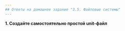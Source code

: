 ```yaml
---
## Ответы на домашнее задание "3.5. Файловые системы" 
---
```

                    
<strong>1. Cоздайте самостоятельно простой unit-файл</strong>      
